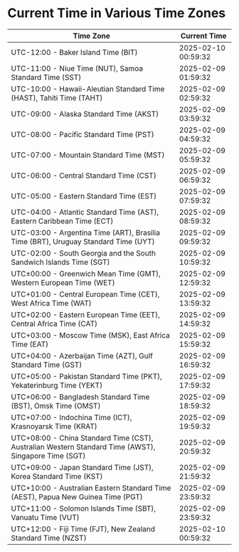 # Current Time in Various Time Zones

| Time Zone | Current Time |
|-----------|--------------|
| UTC-12:00 - Baker Island Time (BIT) | 2025-02-10 00:59:32 |
| UTC-11:00 - Niue Time (NUT), Samoa Standard Time (SST) | 2025-02-09 01:59:32 |
| UTC-10:00 - Hawaii-Aleutian Standard Time (HAST), Tahiti Time (TAHT) | 2025-02-09 02:59:32 |
| UTC-09:00 - Alaska Standard Time (AKST) | 2025-02-09 03:59:32 |
| UTC-08:00 - Pacific Standard Time (PST) | 2025-02-09 04:59:32 |
| UTC-07:00 - Mountain Standard Time (MST) | 2025-02-09 05:59:32 |
| UTC-06:00 - Central Standard Time (CST) | 2025-02-09 06:59:32 |
| UTC-05:00 - Eastern Standard Time (EST) | 2025-02-09 07:59:32 |
| UTC-04:00 - Atlantic Standard Time (AST), Eastern Caribbean Time (ECT) | 2025-02-09 08:59:32 |
| UTC-03:00 - Argentina Time (ART), Brasília Time (BRT), Uruguay Standard Time (UYT) | 2025-02-09 09:59:32 |
| UTC-02:00 - South Georgia and the South Sandwich Islands Time (SGT) | 2025-02-09 10:59:32 |
| UTC±00:00 - Greenwich Mean Time (GMT), Western European Time (WET) | 2025-02-09 12:59:32 |
| UTC+01:00 - Central European Time (CET), West Africa Time (WAT) | 2025-02-09 13:59:32 |
| UTC+02:00 - Eastern European Time (EET), Central Africa Time (CAT) | 2025-02-09 14:59:32 |
| UTC+03:00 - Moscow Time (MSK), East Africa Time (EAT) | 2025-02-09 15:59:32 |
| UTC+04:00 - Azerbaijan Time (AZT), Gulf Standard Time (GST) | 2025-02-09 16:59:32 |
| UTC+05:00 - Pakistan Standard Time (PKT), Yekaterinburg Time (YEKT) | 2025-02-09 17:59:32 |
| UTC+06:00 - Bangladesh Standard Time (BST), Omsk Time (OMST) | 2025-02-09 18:59:32 |
| UTC+07:00 - Indochina Time (ICT), Krasnoyarsk Time (KRAT) | 2025-02-09 19:59:32 |
| UTC+08:00 - China Standard Time (CST), Australian Western Standard Time (AWST), Singapore Time (SGT) | 2025-02-09 20:59:32 |
| UTC+09:00 - Japan Standard Time (JST), Korea Standard Time (KST) | 2025-02-09 21:59:32 |
| UTC+10:00 - Australian Eastern Standard Time (AEST), Papua New Guinea Time (PGT) | 2025-02-09 23:59:32 |
| UTC+11:00 - Solomon Islands Time (SBT), Vanuatu Time (VUT) | 2025-02-09 23:59:32 |
| UTC+12:00 - Fiji Time (FJT), New Zealand Standard Time (NZST) | 2025-02-10 00:59:32 |
